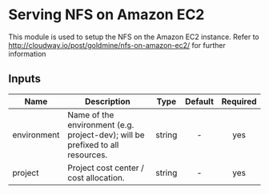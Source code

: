 # Serving NFS on Amazon EC2

This module is used to setup the NFS on the Amazon EC2 instance. Refer to http://cloudway.io/post/goldmine/nfs-on-amazon-ec2/ for further information


## Inputs

| Name | Description | Type | Default | Required |
|------|-------------|:----:|:-----:|:-----:|
| environment | Name of the environment (e.g. project-dev); will be prefixed to all resources. | string | - | yes |
| project | Project cost center / cost allocation. | string | - | yes |